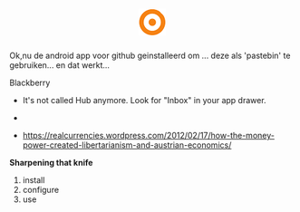 <h1> <div align="center"> <a href="<https://freek@barwegen.nl>"> <img src="./img/logo-BA-48x48.png"> </a> </div> </h1>

Ok,nu de android app voor github geinstalleerd om ... deze als 'pastebin' te gebruiken... en dat werkt... 

Blackberry 
- It's not called Hub anymore. Look for "Inbox" in your app drawer.
- 


- https://realcurrencies.wordpress.com/2012/02/17/how-the-money-power-created-libertarianism-and-austrian-economics/




**Sharpening that knife**

1.  install
2.  configure
3.  use